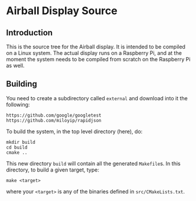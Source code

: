 # Airball Display Source

## Introduction

This is the source tree for the Airball display. It is intended to be compiled
on a Linux system. The actual display runs on a Raspberry Pi, and at the moment
the system needs to be compiled from scratch on the Raspberry Pi as well.

## Building

You need to create a subdirectory called `external` and download into
it the following:

```
https://github.com/google/googletest
https://github.com/miloyip/rapidjson
```

To build the system, in the top level directory (here), do:

```
mkdir build
cd build
cmake ..
```

This new directory `build` will contain all the generated `Makefile`s. In this
directory, to build a given target, type:

```
make <target>
```

where your `<target>` is any of the binaries defined in `src/CMakeLists.txt`.